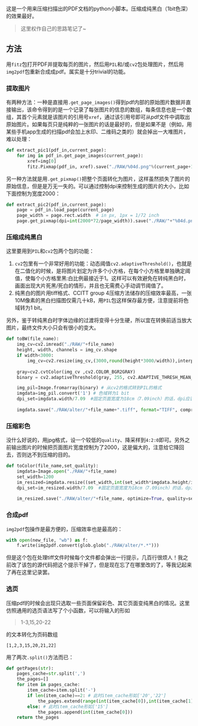 这是一个用来压缩扫描出的PDF文档的python小脚本。压缩成纯黑白（1bit色深）的效果最好。

>这里权作自己的思路笔记了~

## 方法

用`fitz`包打开PDF并提取每页的图片，然后用`PIL`和/或`cv2`包处理图片，然后用`img2pdf`包重新合成成pdf。属实是十分trivial的功能。

### 提取图片

有两种方法：一种是直接用`.get_page_images()`得到pdf内部的原始图片数据并直接输出，该命令得到的是一个记录了每张图片的信息的数组，每条信息也是一个数组，其首个元素就是该图片的引用号`xref`，通过该引用号即可从pdf文件中调取出原始图片。如果每页只是纯粹的一张图片的话是最好的，但是如果不是（例如，用某些手机app生成的扫描pdf会加上水印、二维码之类的）就会掉出一大堆图片，难以处理：
```python
def extract_pic1(pdf_in,current_page):
    for img in pdf_in.get_page_images(current_page):
        xref=img[0]
        fitz.Pixmap(pdf_in, xref).save("./RAW/%04d.png"%(current_page+1))
```
另一种方法就是用`.get_pixmap()`把整个页面转化为图片，这样虽然损失了图片的原始信息，但是是万无一失的。可以通过控制dpi来控制生成的图片的大小，比如下面控制为宽度2000：
```python
def extract_pic2(pdf_in,current_page):
    page = pdf_in.load_page(current_page)
    page_width = page.rect.width  # in px, 1px = 1/72 inch
    page.get_pixmap(dpi=int(2000*72/page_width)).save("./RAW/"+"%04d.png"%(current_page+1))
```

### 压缩成纯黑白

这里要用到`PIL`和`cv2`包两个包的功能：
1. `cv2`包里有一个非常好用的功能：动态阈值`cv2.adaptiveThreshold()`，也就是在二值化的时候，是将图片划定为许多个小方格，在每个小方格里单独确定阈值，使每个小方格里黑:白比例最接近于1。这样可以有效避免在转纯黑白时，画面出现大片死黑/死白的情形，并且也无需费心手动调节阈值了。
2. 纯黑白的图片用tiff格式、CCITT group 4压缩方法储存的压缩效率最高，一张10M像素的黑白扫描图仅需几十kB，用`PIL`包这样保存最方便，注意提前将色域转为1 bit。

另外，鉴于转纯黑白时字体边缘的过渡将变得十分生硬，所以宜在转换前适当放大图片，最终文件大小只会有很小的变大。
```python
def toBW(file_name):
    img_cv=cv2.imread("./RAW/"+file_name)
    height, width, channels = img_cv.shape
    if width<3000:
        img_cv=cv2.resize(img_cv,(3000,round(height*3000/width)),interpolation=cv2.INTER_LANCZOS4) # 放大到宽度3000
   
    gray=cv2.cvtColor(img_cv ,cv2.COLOR_BGR2GRAY)
    binary = cv2.adaptiveThreshold(gray, 255, cv2.ADAPTIVE_THRESH_MEAN_C, cv2.THRESH_BINARY, 81, 30) # 二值化

    img_pil=Image.fromarray(binary) # 从cv2的格式转到PIL的格式
    imgdata=img_pil.convert('1') # 色域转为1 bit
    dpi_set=imgdata.width/7.09  #固定页面宽度为18cm（7.09inch）的话，dpi应该就是img.width/7.09
    
    imgdata.save("./RAW/alter/"+file_name+".tiff", format="TIFF", compression="group4",dpi=(dpi_set,dpi_set))
```

### 压缩彩色

没什么好说的，用jpg格式，设一个较低的`quality`、降采样到`4:2:0`即可。另外之前输出图片的时候把页面图片宽度控制为了2000，这是偏大的，注意给它降回去，否则达不到压缩的目的。
```python
def toColor(file_name,set_quality):
    imgdata=Image.open("./RAW/"+file_name)
    set_width=1200
    im_resized=imgdata.resize((set_width,int(set_width*imgdata.height/imgdata.width)))
    dpi_set=im_resized.width/7.09  #固定页面宽度为18cm（7.09inch）的话，dpi应该就是img.width/7.09
    
    im_resized.save("./RAW/alter/"+file_name, optimize=True, quality=set_quality,subsampling=2, dpi=(dpi_set,dpi_set))
```

### 合成pdf
`img2pdf`包操作是最方便的，压缩效率也是最高的：
```python
with open(new_file, "wb") as f:
    f.write(img2pdf.convert(glob.glob("./RAW/alter/*.*")))
```
但是这个包在处理tiff文件时候每个文件都会弹出一行提示，几百行很烦人！我之前改了该包的源代码把这个提示干掉了，但是现在忘了在哪里改的了，等我记起来了再在这里记录罢。

### 选页
压缩pdf的时候会出现只选取一些页面保留彩色、其它页面变纯黑白的情况。这里仿照通用的选页语法写了个小函数，可以将输入的形如
> 1-3,15,20-22

的文本转化为页码数组
```
[1,2,3,15,20,21,22]
```
用了两次`.split()`方法而已：
```python
def getPages(str):
    pages_cache=str.split(',')
    the_pages=[]
    for item in pages_cache:
        item_cache=item.split('-')
        if len(item_cache)==2: # 此时item_cache形如['20','22']
            the_pages.extend(range(int(item_cache[0]),int(item_cache[1])+1))
        else: # 此时item_cache形如['15']
            the_pages.append(int(item_cache[0]))
    return the_pages
```
